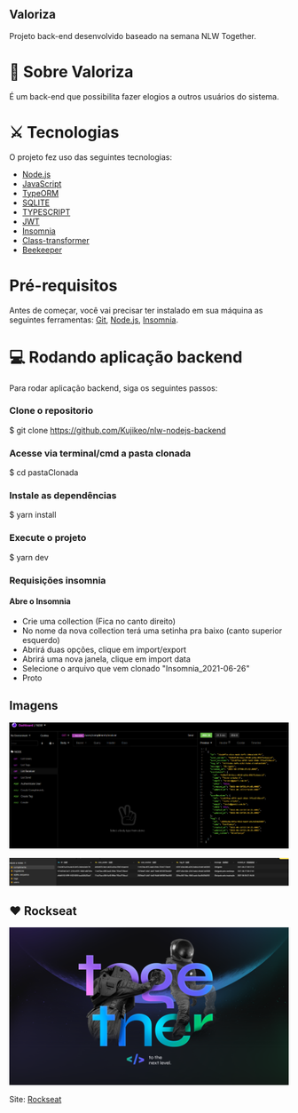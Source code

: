 ## Valoriza

<p>Projeto back-end desenvolvido baseado na semana NLW Together.
</p>

# 🔎 Sobre Valoriza

<p>É um back-end que possibilita fazer elogios a outros usuários do sistema.</p>

# ⚔ Tecnologias

O projeto fez uso das seguintes tecnologias:

- [Node.js](https://nodejs.org/en/)
- [JavaScript](https://www.javascript.com/)
- [TypeORM](https://typeorm.io/#/)
- [SQLITE](https://www.sqlite.org/index.html)
- [TYPESCRIPT](https://www.typescriptlang.org/l)
- [JWT](https://jwt.io/)
- [Insomnia](https://insomnia.rest/)
- [Class-transformer](https://github.com/typestack/class-transformer)
- [Beekeeper](https://www.beekeeperstudio.io/)

# Pré-requisitos

Antes de começar, você vai precisar ter instalado em sua máquina as seguintes ferramentas:
[Git](https://git-scm.com), [Node.js](https://nodejs.org/en/), [Insomnia](https://insomnia.rest/).

# 💻 Rodando aplicação backend

<p> Para rodar aplicação backend, siga os seguintes passos: </p>

### Clone o repositorio

\$ git clone <https://github.com/Kujikeo/nlw-nodejs-backend>

### Acesse via terminal/cmd a pasta clonada

\$ cd pastaClonada

### Instale as dependências

\$ yarn install

### Execute o projeto

\$ yarn dev

### Requisições insomnia

#### Abre o Insomnia

- Crie uma collection (Fica no canto direito)
- No nome da nova collection terá uma setinha pra baixo (canto superior esquerdo)
- Abrirá duas opções, clique em import/export
- Abrirá uma nova janela, clique em import data
- Selecione o arquivo que vem clonado "Insomnia_2021-06-26"
- Proto

## Imagens

<p align="center"><img src="src/imgs/insomnia01.png" ></p>
<p align="center"><img src="src/imgs/beekeper.png" ></p>

## ❤️ Rockseat

<p align="center"><img src="src/imgs/nlw.png" ></p>

Site:
[Rockseat](https://rocketseat.com.br/)
